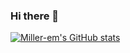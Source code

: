 ### Hi there 👋
[![Miller-em's GitHub stats](https://github-readme-stats.vercel.app/api?username=Miller-em)](https://github.com/anuraghazra/github-readme-stats)
<!--
**Miller-em/Miller-em** is a ✨ _special_ ✨ repository because its `README.md` (this file) appears on your GitHub profile.

Here are some ideas to get you started:

- 🔭 I’m currently working on ...
- 🌱 I’m currently learning ...
- 👯 I’m looking to collaborate on ...
- 🤔 I’m looking for help with ...
- 💬 Ask me about ...
- 📫 How to reach me: ...
- 😄 Pronouns: ...
- ⚡ Fun fact: ...
-->

